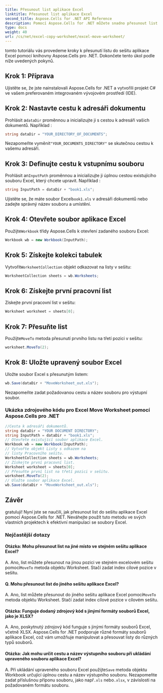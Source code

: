 ```yaml
---
title: Přesunout list aplikace Excel
linktitle: Přesunout list aplikace Excel
second_title: Aspose.Cells for .NET API Reference
description: Pomocí Aspose.Cells for .NET můžete snadno přesunout list do sešitu aplikace Excel.
type: docs
weight: 40
url: /cs/net/excel-copy-worksheet/excel-move-worksheet/
---
```

tomto tutoriálu vás provedeme kroky k přesunutí listu do sešitu aplikace Excel pomocí knihovny Aspose.Cells pro .NET. Dokončete tento úkol podle níže uvedených pokynů.


## Krok 1: Příprava

Ujistěte se, že jste nainstalovali Aspose.Cells for .NET a vytvořili projekt C# ve vašem preferovaném integrovaném vývojovém prostředí (IDE).

## Krok 2: Nastavte cestu k adresáři dokumentu

 Prohlásit a`dataDir` proměnnou a inicializujte ji s cestou k adresáři vašich dokumentů. Například :

```csharp
string dataDir = "YOUR_DIRECTORY_OF_DOCUMENTS";
```

 Nezapomeňte vyměnit`"YOUR_DOCUMENTS_DIRECTORY"` se skutečnou cestou k vašemu adresáři.

## Krok 3: Definujte cestu k vstupnímu souboru

 Prohlásit an`InputPath` proměnnou a inicializujte ji úplnou cestou existujícího souboru Excel, který chcete upravit. Například :

```csharp
string InputPath = dataDir + "book1.xls";
```

 Ujistěte se, že máte soubor Excel`book1.xls` v adresáři dokumentů nebo zadejte správný název souboru a umístění.

## Krok 4: Otevřete soubor aplikace Excel

 Použijte`Workbook` třídy Aspose.Cells k otevření zadaného souboru Excel:

```csharp
Workbook wb = new Workbook(InputPath);
```

## Krok 5: Získejte kolekci tabulek

 Vytvořit`WorksheetCollection` objekt odkazovat na listy v sešitu:

```csharp
WorksheetCollection sheets = wb.Worksheets;
```

## Krok 6: Získejte první pracovní list

Získejte první pracovní list v sešitu:

```csharp
Worksheet worksheet = sheets[0];
```

## Krok 7: Přesuňte list

 Použijte`MoveTo` metoda přesunutí prvního listu na třetí pozici v sešitu:

```csharp
worksheet.MoveTo(2);
```

## Krok 8: Uložte upravený soubor Excel

Uložte soubor Excel s přesunutým listem:

```csharp
wb.Save(dataDir + "MoveWorksheet_out.xls");
```

Nezapomeňte zadat požadovanou cestu a název souboru pro výstupní soubor.

### Ukázka zdrojového kódu pro Excel Move Worksheet pomocí Aspose.Cells pro .NET 
```csharp
//Cesta k adresáři dokumentů.
string dataDir = "YOUR DOCUMENT DIRECTORY";
string InputPath = dataDir + "book1.xls";
// Otevřete existující soubor aplikace Excel.
Workbook wb = new Workbook(InputPath);
// Vytvořte objekt Listy s odkazem na
// listy Pracovního sešitu.
WorksheetCollection sheets = wb.Worksheets;
// Získejte první pracovní list.
Worksheet worksheet = sheets[0];
// Přesuňte první list na třetí pozici v sešitu.
worksheet.MoveTo(2);
// Uložte soubor aplikace Excel.
wb.Save(dataDir + "MoveWorksheet_out.xls");
```

## Závěr

gratuluji! Nyní jste se naučili, jak přesunout list do sešitu aplikace Excel pomocí Aspose.Cells for .NET. Neváhejte použít tuto metodu ve svých vlastních projektech k efektivní manipulaci se soubory Excel.

### Nejčastější dotazy

#### Otázka: Mohu přesunout list na jiné místo ve stejném sešitu aplikace Excel?

A.  Ano, list můžete přesunout na jinou pozici ve stejném excelovém sešitu pomocí`MoveTo` metoda objektu Worksheet. Stačí zadat index cílové pozice v sešitu.

#### Q. Mohu přesunout list do jiného sešitu aplikace Excel?

A.  Ano, list můžete přesunout do jiného sešitu aplikace Excel pomocí`MoveTo` metoda objektu Worksheet. Stačí zadat index cílové pozice v cílovém sešitu.

#### Otázka: Funguje dodaný zdrojový kód s jinými formáty souborů Excel, jako je XLSX?

A. Ano, poskytnutý zdrojový kód funguje s jinými formáty souborů Excel, včetně XLSX. Aspose.Cells for .NET podporuje různé formáty souborů aplikace Excel, což vám umožňuje manipulovat a přesouvat listy do různých typů souborů.

#### Otázka: Jak mohu určit cestu a název výstupního souboru při ukládání upraveného souboru aplikace Excel?

A.  Při ukládání upraveného souboru Excel použijte`Save` metoda objektu Workbook určující úplnou cestu a název výstupního souboru. Nezapomeňte zadat příslušnou příponu souboru, jako např`.xls` nebo`.xlsx`, v závislosti na požadovaném formátu souboru.
